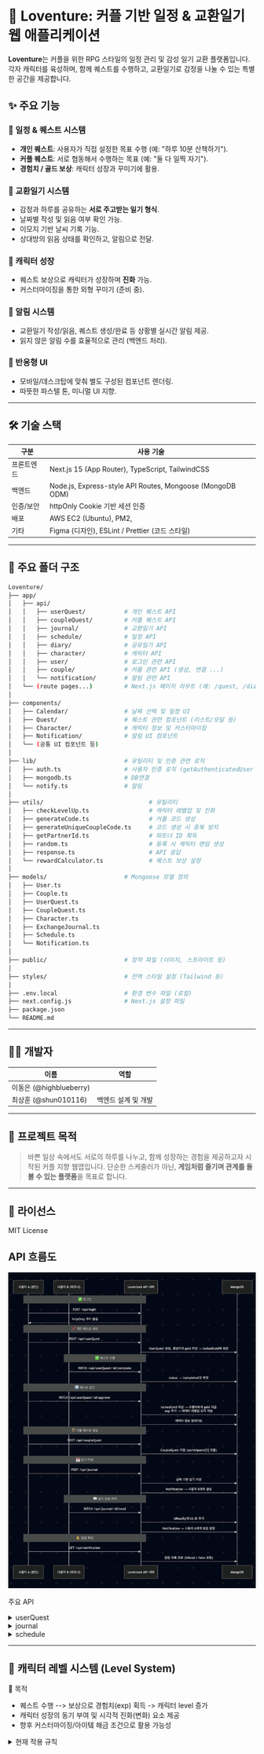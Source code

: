 # 💞 Loventure: 커플 기반 일정 & 교환일기 웹 애플리케이션

**Loventure**는 커플을 위한 RPG 스타일의 일정 관리 및 감성 일기 교환 플랫폼입니다. 각자 캐릭터를 육성하며, 함께 퀘스트를 수행하고, 교환일기로 감정을 나눌 수 있는 특별한 공간을 제공합니다.

## ✨ 주요 기능

### 📅 일정 & 퀘스트 시스템
- **개인 퀘스트**: 사용자가 직접 설정한 목표 수행 (예: "하루 10분 산책하기").
- **커플 퀘스트**: 서로 협동해서 수행하는 목표 (예: "둘 다 일찍 자기").
- **경험치 / 골드 보상**: 캐릭터 성장과 꾸미기에 활용.

### 📖 교환일기 시스템
- 감정과 하루를 공유하는 **서로 주고받는 일기 형식**.
- 날짜별 작성 및 읽음 여부 확인 가능.
- 이모지 기반 날씨 기록 기능.
- 상대방의 읽음 상태를 확인하고, 알림으로 전달.

### 👤 캐릭터 성장
- 퀘스트 보상으로 캐릭터가 성장하며 **진화** 가능.
- 커스터마이징을 통한 외형 꾸미기 (준비 중).

### 🔔 알림 시스템
- 교환일기 작성/읽음, 퀘스트 생성/완료 등 상황별 실시간 알림 제공.
- 읽지 않은 알림 수를 효율적으로 관리 (백엔드 처리).

### 📱 반응형 UI
- 모바일/데스크탑에 맞춰 별도 구성된 컴포넌트 렌더링.
- 따뜻한 파스텔 톤, 미니멀 UI 지향.

---

## 🛠️ 기술 스택

| 구분 | 사용 기술 |
|------|-----------|
| 프론트엔드 | Next.js 15 (App Router), TypeScript, TailwindCSS |
| 백엔드 | Node.js, Express-style API Routes, Mongoose (MongoDB ODM) |
| 인증/보안 | httpOnly Cookie 기반 세션 인증 |
| 배포 | AWS EC2 (Ubuntu), PM2, |
| 기타 | Figma (디자인), ESLint / Prettier (코드 스타일) |

---

## 📁 주요 폴더 구조
```bash
Loventure/
├── app/
│   ├── api/
│   │   ├── userQuest/           # 개인 퀘스트 API
│   │   ├── coupleQuest/         # 커플 퀘스트 API
│   │   ├── journal/             # 교환일기 API
│   │   ├── schedule/            # 일정 API
│   │   ├── diary/               # 공유일기 API
│   │   ├── character/           # 캐릭터 API
│   │   ├── user/                # 로그인 관련 API
│   │   ├── couple/              # 커플 관련 API (생성, 연결 ...)
│   │   └── notification/        # 알림 관련 API
│   └── (route pages...)         # Next.js 페이지 라우트 (예: /quest, /diary 등)
│
├── components/
│   ├── Calendar/                # 날짜 선택 및 일정 UI
│   ├── Quest/                   # 퀘스트 관련 컴포넌트 (리스트/모달 등)
│   ├── Character/               # 캐릭터 정보 및 커스터마이징
│   ├── Notification/            # 알림 UI 컴포넌트
│   └── (공통 UI 컴포넌트 등)  
│
├── lib/                         # 유틸리티 및 인증 관련 로직
│   ├── auth.ts                  # 사용자 인증 로직 (getAuthenticatedUser 등)
│   ├── mongodb.ts               # DB연결
│   └── notify.ts                # 알림
│
├── utils/                              # 유틸리티 
│   ├── checkLevelUp.ts                 # 캐릭터 레벨업 및 진화
│   ├── generateCode.ts                 # 커플 코드 생성
│   ├── generateUniqueCoupleCode.ts     # 코드 생성 시 중복 방지
│   ├── getPartnerId.ts                 # 파트너 ID 획득
│   ├── random.ts                       # 등록 시 캐릭터 랜덤 생성
│   ├── response.ts                     # API 응답
│   └── rewardCalculator.ts             # 퀘스트 보상 설정
│
├── models/                      # Mongoose 모델 정의
│   ├── User.ts
│   ├── Couple.ts
│   ├── UserQuest.ts
│   ├── CoupleQuest.ts
│   ├── Character.ts
│   ├── ExchangeJournal.ts
│   ├── Schedule.ts
│   └── Notification.ts
│
├── public/                      # 정적 파일 (이미지, 스프라이트 등)
│
├── styles/                      # 전역 스타일 설정 (Tailwind 등)
│
├── .env.local                   # 환경 변수 파일 (로컬)
├── next.config.js               # Next.js 설정 파일
├── package.json
└── README.md
```

---

## 🧑‍💻 개발자

| 이름 | 역할 |
|------|------|
| 이동은 (@highblueberry)|  |
| 최상훈 (@shun010116) | 백엔드 설계 및 개발 |

---

## 📌 프로젝트 목적

> 바쁜 일상 속에서도 서로의 하루를 나누고, 함께 성장하는 경험을 제공하고자 시작된 커플 지향 웹앱입니다. 단순한 스케줄러가 아닌, **게임처럼 즐기며 관계를 돌볼 수 있는 플랫폼**을 목표로 합니다.

---

## 📎 라이선스

MIT License

## API 흐름도
![API](./public/image/API.png)

주요 API
<details>
    <summary>userQuest</summary>

✅ 상태 목록

| 상태(status) | 설명 |
| ----- | ----- |
| pending | 퀘스트가 처음 생성된 상태 |
| accepted | 파트너가 수락한 상태 or 승인 없이 바로 활성화된 상태 |
| rejected | 퀘스트 요청이 수락되지 않은 상태 |
| completed | 퀘스트 수행자가 완료 요청을 보낸 상태
| approved | 생성자가 수행 완료를 승인한 상태 -> 보상 지급 완료 |

📘 상태 전이 흐름
![userQuest](./public/image/userQuest.png)

🧠 상세 흐름 설명
1. pending 상태
    - 퀘스트 생성 직후 상태
    - needrApproval: boolean에 따라 분기
    - 승인 불필요 (needApproval = false)
        - --> status = accepted
    - 승인 필요 (needApproval = true)
        - 파트너가 수락 --> status = accepted
        - 파트너가 거절 --> status = rejected
2. accepted 상태
    - 퀘스트가 정식으로 활성화
    - 수행자는 완료 버튼을 누를 수 있음
    - 승인 불필요 (needApproval = false)
        - 완료 버튼 누르면 status = approved, 보상지급
    - 승인 필요 (needApproval = true)
        - 완료 버튼 누르면 status = complted  
3. completed 상태
    - 퀘스트 수행 완료 후 생성자의 최종 승인을 기다림
    - 생성자가 승인 --> status = approved
    - 보상 지급 및 캐릭터 경험치 반영
    - 생성자가 거절 --> status = rejected
4. approved 상태
    - 퀘스트 종료 및 보상 지급 완료
    - 캐릭터 성장 반영 (applyLevelUP() 호출 가능)
5. rejected 상태
    - 파트너 혹은 생성자가 퀘스트를 거절한 경우

</details>

<details>
    <summary>journal</summary>

📘 기능 흐름
![journal](./public/image/journal.png)

🧠 흐름 정리 요약
| 단계 | 사용자 | 행동 | 상태 |
| ----- | ----- | ----- | ----- |
| 1 | 작성자 | /api/journal로 일기 작성 | DB에 저장 + 상대에게 알림 |
| 2 | 상대 | 캘린더에서 일기 조회 | /api/journal?date=... |
| 3 | 상대 | 처음 읽을 경우 /api/journal/:id/read | isReadBy에 추가 |
| 4 | 작성자 | 알림 확인 | 상대가 일기를 읽었는지 확인 가능 |


</details>

<details>
    <summary>schedule</summary>

📘 기능 흐름
![journal](./public/image/schedule.png)

🧠 설계 포인트
| 항목 | 설명 |
| ----- | ----- |
| 커플 단위 | 같은 커플이면 상대방도 볼 수 있음 |
| 권한 제한 | 수정/삭제는 작성자만 가능 |

</details>

---

## 🧙 캐릭터 레벨 시스템 (Level System)

🎯 목적
- 퀘스트 수행 --> 보상으로 경험치(exp) 획득 -> 캐릭터 level 증가
- 캐릭터 성장의 동기 부여 및 시각적 진화(변화) 요소 제공
- 향후 커스터마이징/아이텤 해금 조건으로 활용 가능성

<details>
    <summary>현재 적용 규칙</summary>

| 항목 | 값 |
| ----- | ----- |
| 최대 레벨 | 50 |
| 진화 레벨 | 20 |

다음 경험치
![exp](./public/image/EXP%20to%20Next%20Level%20(Lv1–50)%20with%20Evolution%20at%20Lv20.png)

누적 경험치
![cumulativeExp](./public/image/Cumulative%20EXP%20(Lv1–50)%20with%20Evolution%20at%20Lv20.png)

[경험치 테이블](./public/Loventure_Leveling_Simulation_with_Evolution_at_Lv20__Lv1_50_.csv)
</details>